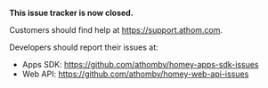 **This issue tracker is now closed.**

Customers should find help at https://support.athom.com.

Developers should report their issues at:

* Apps SDK: https://github.com/athombv/homey-apps-sdk-issues
* Web API: https://github.com/athombv/homey-web-api-issues
